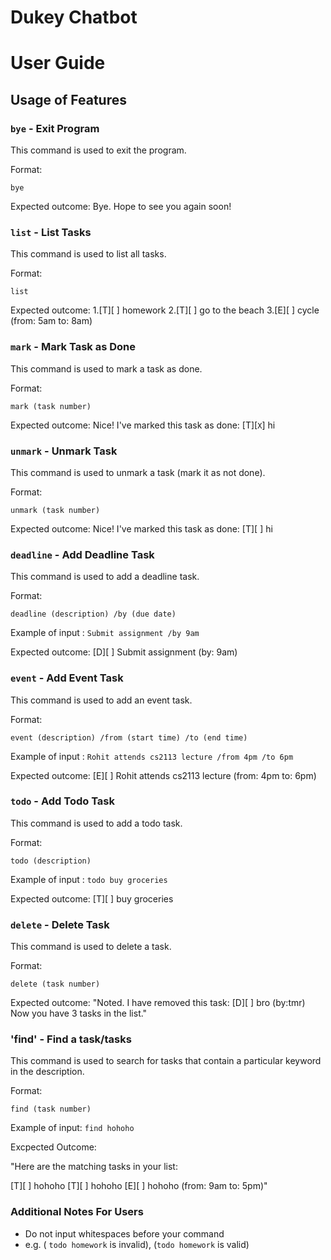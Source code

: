 # Dukey Chatbot
# User Guide



## Usage of Features

### `bye` - Exit Program

This command is used to exit the program.

Format:

`bye`

Expected outcome: Bye. Hope to see you again soon!


### `list` - List Tasks

This command is used to list all tasks.

Format:

`list`


Expected outcome:
1.[T][ ] homework 
2.[T][ ] go to the beach
3.[E][ ] cycle (from: 5am to: 8am)


### `mark` - Mark Task as Done

This command is used to mark a task as done.

Format:

`mark (task number)`


Expected outcome: Nice! I've marked this task as done:
[T][`X`] hi


### `unmark` - Unmark Task

This command is used to unmark a task (mark it as not done).

Format:

`unmark (task number)`

Expected outcome: Nice! I've marked this task as done:
[T][ ] hi



### `deadline` - Add Deadline Task

This command is used to add a deadline task.

Format:

`deadline (description) /by (due date)`

Example of input :
`Submit assignment /by 9am`

Expected outcome: [D][ ] Submit assignment (by: 9am)


### `event` - Add Event Task

This command is used to add an event task.

Format:

`event (description) /from (start time) /to (end time)`

Example of input :
`Rohit attends cs2113 lecture /from 4pm /to 6pm`

Expected outcome: [E][ ] Rohit attends cs2113 lecture (from: 4pm to: 6pm)


### `todo` - Add Todo Task

This command is used to add a todo task.

Format:

`todo (description)`

Example of input :
`todo buy groceries`

Expected outcome: [T][ ] buy groceries


### `delete` - Delete Task

This command is used to delete a task.

Format:

`delete (task number)`

Expected outcome: 
"Noted. I have removed this task:
[D][ ] bro (by:tmr)
Now you have 3 tasks in the list."

### 'find' - Find a task/tasks

This command is used to search for tasks that contain a particular
keyword in the description.

Format:

`find (task number)`

Example of input:
`find hohoho`

Excpected Outcome:

"Here are the matching tasks in your list:

[T][ ] hohoho
[T][ ] hohoho
[E][ ] hohoho (from: 9am to: 5pm)"


### Additional Notes For Users 

- Do not input whitespaces before your command 
- e.g. (  `todo homework` is invalid), (`todo homework` is valid)